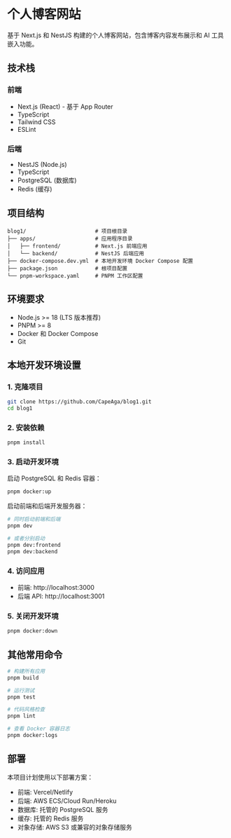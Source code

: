 # 个人博客网站

基于 Next.js 和 NestJS 构建的个人博客网站，包含博客内容发布展示和 AI 工具嵌入功能。

## 技术栈

### 前端
- Next.js (React) - 基于 App Router
- TypeScript
- Tailwind CSS
- ESLint

### 后端
- NestJS (Node.js)
- TypeScript
- PostgreSQL (数据库)
- Redis (缓存)

## 项目结构

```
blog1/                      # 项目根目录
├── apps/                   # 应用程序目录
│   ├── frontend/           # Next.js 前端应用
│   └── backend/            # NestJS 后端应用
├── docker-compose.dev.yml  # 本地开发环境 Docker Compose 配置
├── package.json            # 根项目配置
└── pnpm-workspace.yaml     # PNPM 工作区配置
```

## 环境要求

- Node.js >= 18 (LTS 版本推荐)
- PNPM >= 8
- Docker 和 Docker Compose
- Git

## 本地开发环境设置

### 1. 克隆项目

```bash
git clone https://github.com/CapeAga/blog1.git
cd blog1
```

### 2. 安装依赖

```bash
pnpm install
```

### 3. 启动开发环境

启动 PostgreSQL 和 Redis 容器：

```bash
pnpm docker:up
```

启动前端和后端开发服务器：

```bash
# 同时启动前端和后端
pnpm dev

# 或者分别启动
pnpm dev:frontend
pnpm dev:backend
```

### 4. 访问应用

- 前端: http://localhost:3000
- 后端 API: http://localhost:3001

### 5. 关闭开发环境

```bash
pnpm docker:down
```

## 其他常用命令

```bash
# 构建所有应用
pnpm build

# 运行测试
pnpm test

# 代码风格检查
pnpm lint

# 查看 Docker 容器日志
pnpm docker:logs
```

## 部署

本项目计划使用以下部署方案：

- 前端: Vercel/Netlify
- 后端: AWS ECS/Cloud Run/Heroku
- 数据库: 托管的 PostgreSQL 服务
- 缓存: 托管的 Redis 服务
- 对象存储: AWS S3 或兼容的对象存储服务 